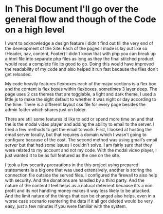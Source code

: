 # In This Document I'll go over the general flow and though of the Code on a high level

I want to acknowledge a design feature I didn't find out till the very
end of the development of the Site. Each of the pages I made is lay out
like so (Header, nav, content, Footer) I didn't know that with php you
can break up a html file into separate php files as long as they the
final stitched product would read a complete file its good to go. Doing
this would have improved the readability of my code and also helped it
run fast because the files don't get reloaded.

My code heavily features flexboxes each of the major sections is a flex
box and the content is flex boxes within flexboxes, sometimes 3 layer
deep. The page uses 2 css themes that are togglable, a light and dark
theme, I used a little js to make the sight default to whether it was
night or day according to the time. There is a different layout css file
for every page besides the admin folder which shares just on folder.

There are still some features id like to add or spend more time on and
that the is the modal video player and adding the ability to email to
the server. I tried a few methods to get the email to work. First, I
looked at hosting the email server locally, but that requires a domain
which I wasn't going to configure because of the cost. The second method
was using gmail's email server but that had some issues I couldn't
solve. I am fairly sure that they were related to my account and not my
code. With the modal video player, I just wanted it to be as full
featured as the one on the site.

I took a few security precautions in the this project using prepared
statesments is a big one that was used extensively, another is storing
the connection file outside the served files. I configured the firewall
to also help with security. And the donations are handled by a third
party. And the nature of the content I feel helps as a natural deterrent
because it's a non profit and its not handling money makes it way less
likely to be attacked. And the limit nature of the things that can be
changed also helps, even in a worse case scenario reentering the data if
it all got deleted would be very easy, just a few minutes if you were
familiar with the system.
